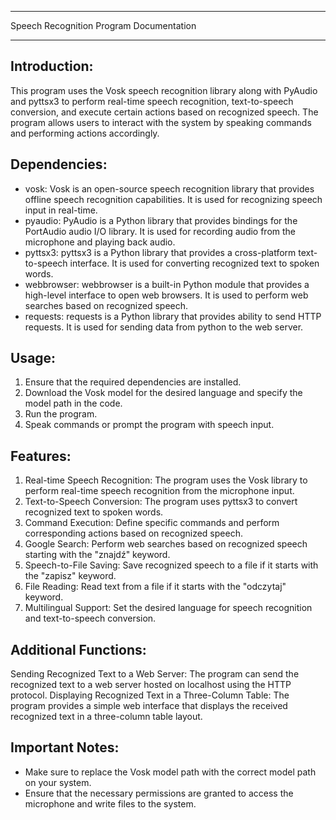 **************************************************
Speech Recognition Program Documentation
**************************************************

Introduction:
--------------
This program uses the Vosk speech recognition library along with PyAudio and pyttsx3 to perform real-time speech recognition, text-to-speech conversion, and execute certain actions based on recognized speech. The program allows users to interact with the system by speaking commands and performing actions accordingly.

Dependencies:
--------------
- vosk: Vosk is an open-source speech recognition library that provides offline speech recognition capabilities. It is used for recognizing speech input in real-time.
- pyaudio: PyAudio is a Python library that provides bindings for the PortAudio audio I/O library. It is used for recording audio from the microphone and playing back audio.
- pyttsx3: pyttsx3 is a Python library that provides a cross-platform text-to-speech interface. It is used for converting recognized text to spoken words.
- webbrowser: webbrowser is a built-in Python module that provides a high-level interface to open web browsers. It is used to perform web searches based on recognized speech.
- requests: requests is a Python library that provides ability to send HTTP requests. It is used for sending data from python to the web server.

Usage:
--------------
1. Ensure that the required dependencies are installed.
2. Download the Vosk model for the desired language and specify the model path in the code.
3. Run the program.
4. Speak commands or prompt the program with speech input.

Features:
--------------
1. Real-time Speech Recognition: The program uses the Vosk library to perform real-time speech recognition from the microphone input.
2. Text-to-Speech Conversion: The program uses pyttsx3 to convert recognized text to spoken words.
3. Command Execution: Define specific commands and perform corresponding actions based on recognized speech.
4. Google Search: Perform web searches based on recognized speech starting with the "znajdź" keyword.
5. Speech-to-File Saving: Save recognized speech to a file if it starts with the "zapisz" keyword.
6. File Reading: Read text from a file if it starts with the "odczytaj" keyword.
7. Multilingual Support: Set the desired language for speech recognition and text-to-speech conversion.

Additional Functions:
--------------
Sending Recognized Text to a Web Server: The program can send the recognized text to a web server hosted on localhost using the HTTP protocol.
Displaying Recognized Text in a Three-Column Table: The program provides a simple web interface that displays the received recognized text in a three-column table layout.

Important Notes:
--------------
- Make sure to replace the Vosk model path with the correct model path on your system.
- Ensure that the necessary permissions are granted to access the microphone and write files to the system.


